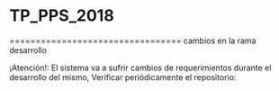 # TP_PPS_2018

=================================
cambios en la rama desarrollo

¡Atención!:  El sistema va a sufrir cambios de requerimientos durante el desarrollo del mismo, Verificar periódicamente el repositorio:

